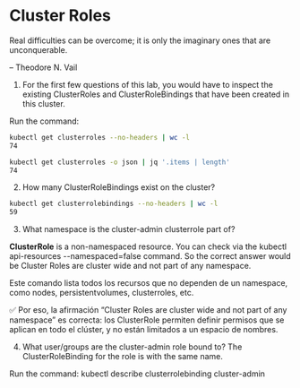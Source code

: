 # Cluster Roles

Real difficulties can be overcome; it is only the imaginary ones that are unconquerable.

– Theodore N. Vail

1. For the first few questions of this lab, you would have to inspect the existing ClusterRoles and ClusterRoleBindings that have been created in this cluster.

Run the command: 

```bash
kubectl get clusterroles --no-headers | wc -l
74

kubectl get clusterroles -o json | jq '.items | length'
74
```

2. How many ClusterRoleBindings exist on the cluster?

```bash
kubectl get clusterrolebindings --no-headers | wc -l
59
```

3. What namespace is the cluster-admin clusterrole part of?

**ClusterRole** is a non-namespaced resource. You can check via the kubectl api-resources --namespaced=false command. So the correct answer would be Cluster Roles are cluster wide and not part of any namespace.

Este comando lista todos los recursos que no dependen de un namespace, como nodes, persistentvolumes, clusterroles, etc.

✅ Por eso, la afirmación “Cluster Roles are cluster wide and not part of any namespace” es correcta: los ClusterRole permiten definir permisos que se aplican en todo el clúster, y no están limitados a un espacio de nombres.

4. What user/groups are the cluster-admin role bound to?
The ClusterRoleBinding for the role is with the same name.

Run the command: kubectl describe clusterrolebinding cluster-admin





